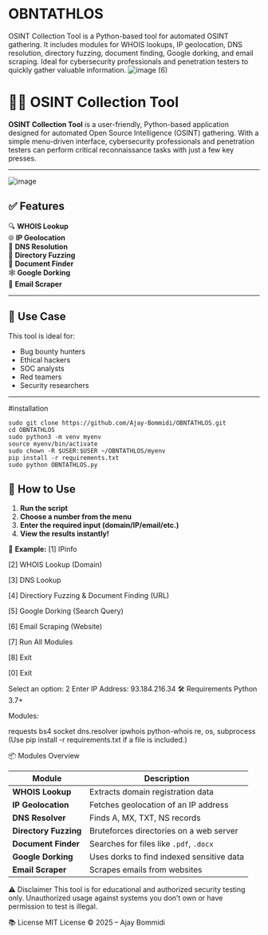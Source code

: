# OBNTATHLOS
OSINT Collection Tool is a Python-based tool for automated OSINT gathering. It includes modules for WHOIS lookups, IP geolocation, DNS resolution, directory fuzzing, document finding, Google dorking, and email scraping. Ideal for cybersecurity professionals and penetration testers to quickly gather valuable information.
![image (6)](https://github.com/user-attachments/assets/d9eaf007-5d9f-4f31-b162-80efbd826803)


# 🕵️‍♂️ OSINT Collection Tool

**OSINT Collection Tool** is a user-friendly, Python-based application designed for automated Open Source Intelligence (OSINT) gathering. With a simple menu-driven interface, cybersecurity professionals and penetration testers can perform critical reconnaissance tasks with just a few key presses.

---

![image](https://github.com/user-attachments/assets/304eff0e-d7f2-4cd9-9c9f-dbe6ab6cb8d2)


## ✅ Features

🔍 **WHOIS Lookup**  
🌐 **IP Geolocation**  
🧠 **DNS Resolution**  
📁 **Directory Fuzzing**  
📄 **Document Finder**  
🕸️ **Google Dorking**  
📧 **Email Scraper**

---

## 🎯 Use Case

This tool is ideal for:
- Bug bounty hunters
- Ethical hackers
- SOC analysts
- Red teamers
- Security researchers

---
#installation
```
sudo git clone https://github.com/Ajay-Bommidi/OBNTATHLOS.git
cd OBNTATHLOS
sudo python3 -m venv myenv
source myenv/bin/activate
sudo chown -R $USER:$USER ~/OBNTATHLOS/myenv
pip install -r requirements.txt
sudo python OBNTATHLOS.py
```

## 🚀 How to Use

1. **Run the script**  
2. **Choose a number from the menu**  
3. **Enter the required input (domain/IP/email/etc.)**  
4. **View the results instantly!**

🧭 **Example:**
[1] IPinfo

[2] WHOIS Lookup (Domain)

[3] DNS Lookup

[4] Directiory Fuzzing & Document Finding (URL)

[5] Google Dorking (Search Query)

[6] Email Scraping (Website)

[7] Run All Modules

[8] Exit

[0] Exit

Select an option: 2
Enter IP Address: 93.184.216.34
🛠️ Requirements
Python 3.7+

Modules:

requests
bs4
socket
dns.resolver
ipwhois
python-whois
re, os, subprocess
(Use pip install -r requirements.txt if a file is included.)

📦 Modules Overview

| Module                | Description                               |
| --------------------- | ----------------------------------------- |
| **WHOIS Lookup**      | Extracts domain registration data         |
| **IP Geolocation**    | Fetches geolocation of an IP address      |
| **DNS Resolver**      | Finds A, MX, TXT, NS records              |
| **Directory Fuzzing** | Bruteforces directories on a web server   |
| **Document Finder**   | Searches for files like `.pdf`, `.docx`   |
| **Google Dorking**    | Uses dorks to find indexed sensitive data |
| **Email Scraper**     | Scrapes emails from websites              |

⚠️ Disclaimer
This tool is for educational and authorized security testing only. Unauthorized usage against systems you don’t own or have permission to test is illegal.

📚 License
MIT License © 2025 – Ajay Bommidi
